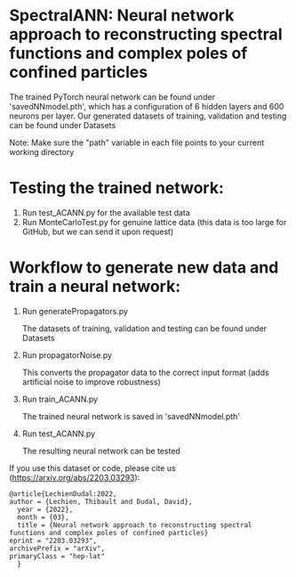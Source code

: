 # SpectralANN: Neural network approach to reconstructing spectral functions and complex poles of confined particles
The trained PyTorch neural network can be found under 'savedNNmodel.pth', which has a configuration of 6 hidden layers and 600 neurons per layer.
Our generated datasets of training, validation and testing can be found under Datasets

Note: Make sure the "path" variable in each file points to your current working directory

# Testing the trained network:
1) Run test_ACANN.py for the available test data
2) Run MonteCarloTest.py for genuine lattice data (this data is too large for GitHub, but we can send it upon request)

# Workflow to generate new data and train a neural network:
1) Run generatePropagators.py

   The datasets of training, validation and testing can be found under Datasets
3) Run propagatorNoise.py

   This converts the propagator data to the correct input format (adds artificial noise to improve robustness)
5) Run train_ACANN.py

   The trained neural network is saved in 'savedNNmodel.pth'
5) Run test_ACANN.py

   The resulting neural network can be tested

If you use this dataset or code, please cite us (https://arxiv.org/abs/2203.03293):

    @article{LechienDudal:2022,
    author = {Lechien, Thibault and Dudal, David},
      year = {2022},
      month = {03},
      title = {Neural network approach to reconstructing spectral functions and complex poles of confined particles}
    eprint = "2203.03293",
    archivePrefix = "arXiv",
    primaryClass = "hep-lat"
      }
